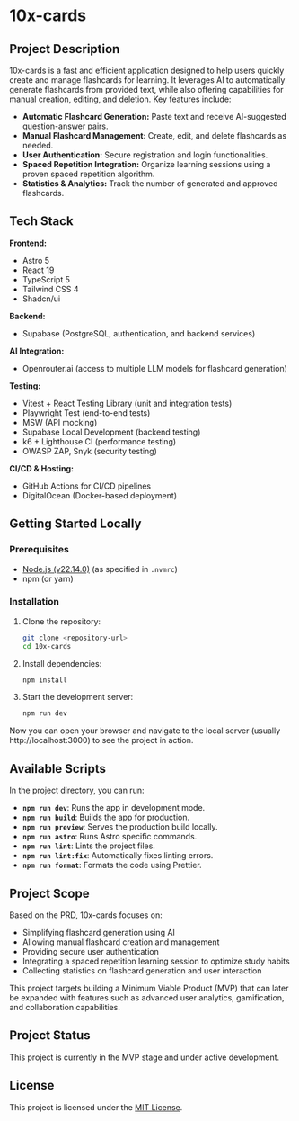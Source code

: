 # 10x-cards

## Project Description

10x-cards is a fast and efficient application designed to help users quickly create and manage flashcards for learning. It leverages AI to automatically generate flashcards from provided text, while also offering capabilities for manual creation, editing, and deletion. Key features include:

- **Automatic Flashcard Generation:** Paste text and receive AI-suggested question-answer pairs.
- **Manual Flashcard Management:** Create, edit, and delete flashcards as needed.
- **User Authentication:** Secure registration and login functionalities.
- **Spaced Repetition Integration:** Organize learning sessions using a proven spaced repetition algorithm.
- **Statistics & Analytics:** Track the number of generated and approved flashcards.

## Tech Stack

**Frontend:**
- Astro 5
- React 19
- TypeScript 5
- Tailwind CSS 4
- Shadcn/ui

**Backend:**
- Supabase (PostgreSQL, authentication, and backend services)

**AI Integration:**
- Openrouter.ai (access to multiple LLM models for flashcard generation)

**Testing:**
- Vitest + React Testing Library (unit and integration tests)
- Playwright Test (end-to-end tests)
- MSW (API mocking)
- Supabase Local Development (backend testing)
- k6 + Lighthouse CI (performance testing)
- OWASP ZAP, Snyk (security testing)

**CI/CD & Hosting:**
- GitHub Actions for CI/CD pipelines
- DigitalOcean (Docker-based deployment)

## Getting Started Locally

### Prerequisites

- [Node.js (v22.14.0)](https://nodejs.org/) (as specified in `.nvmrc`)
- npm (or yarn)

### Installation

1. Clone the repository:

   ```bash
   git clone <repository-url>
   cd 10x-cards
   ```

2. Install dependencies:

   ```bash
   npm install
   ```

3. Start the development server:

   ```bash
   npm run dev
   ```

Now you can open your browser and navigate to the local server (usually http://localhost:3000) to see the project in action.

## Available Scripts

In the project directory, you can run:

- **`npm run dev`**: Runs the app in development mode.
- **`npm run build`**: Builds the app for production.
- **`npm run preview`**: Serves the production build locally.
- **`npm run astro`**: Runs Astro specific commands.
- **`npm run lint`**: Lints the project files.
- **`npm run lint:fix`**: Automatically fixes linting errors.
- **`npm run format`**: Formats the code using Prettier.

## Project Scope

Based on the PRD, 10x-cards focuses on:

- Simplifying flashcard generation using AI
- Allowing manual flashcard creation and management
- Providing secure user authentication
- Integrating a spaced repetition learning session to optimize study habits
- Collecting statistics on flashcard generation and user interaction

This project targets building a Minimum Viable Product (MVP) that can later be expanded with features such as advanced user analytics, gamification, and collaboration capabilities.

## Project Status

This project is currently in the MVP stage and under active development.

## License

This project is licensed under the [MIT License](LICENSE).
